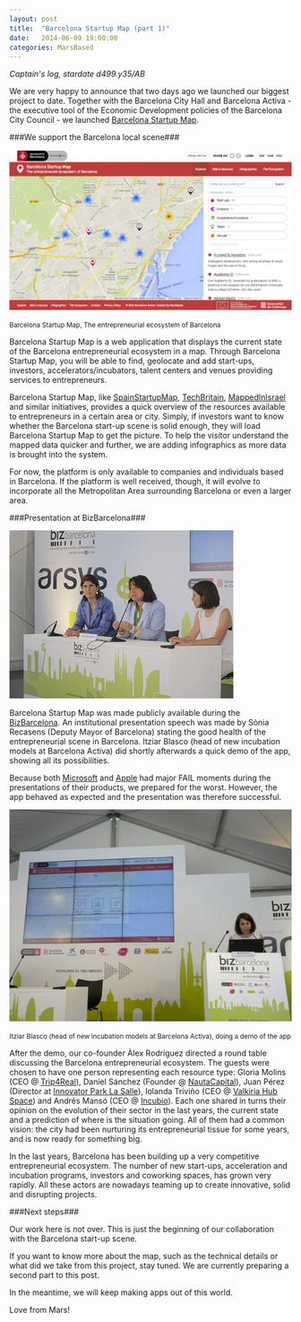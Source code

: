 ```yaml
---
layout: post
title:  "Barcelona Startup Map (part 1)"
date:   2014-06-09 19:00:00
categories: MarsBased
---
```


*Captain's log, stardate d499.y35/AB*

We are very happy to announce that two days ago we launched our biggest project to date. Together with the Barcelona City Hall and Barcelona Activa - the executive tool of the Economic Development policies of the Barcelona City Council - we launched <a href="http://bcn.cat/bcnstartupmap" title="Barcelona Startup Map" target="_blank">Barcelona Startup Map</a>.

###We support the Barcelona local scene###

<img src="/images/blog/post9a.png" alt="Barcelona Startup Map" title="Barcelona Startup Map" class="img-center img-rounded img-responsive" />
<p class="text-center img-footer"><small>Barcelona Startup Map, The entrepreneurial ecosystem of Barcelona</small></p>

Barcelona Startup Map is a web application that displays the current state of the Barcelona entrepreneurial ecosystem in a map. Through Barcelona Startup Map, you will be able to find, geolocate and add start-ups, investors, accelerators/incubators, talent centers and venues providing services to entrepreneurs.

<!--more-->

Barcelona Startup Map, like <a href="http://www.spainstartupmap.com/" title="SpainStartupMap" target="_blank">SpainStartupMap</a>, <a href="http://techbritain.com/" title="TechBritain" target="_blank">TechBritain</a>, <a href="http://www.mappedinisrael.com/" title="MappedInIsrael" target="_blank">MappedInIsrael</a> and similar initiatives, provides a quick overview of the resources available to entrepreneurs in a certain area or city. Simply, if investors want to know whether the Barcelona start-up scene is solid enough, they will load Barcelona Startup Map to get the picture. To help the visitor understand the mapped data quicker and further, we are adding infographics as more data is brought into the system.

For now, the platform is only available to companies and individuals based in Barcelona. If the platform is well received, though, it will evolve to incorporate all the Metropolitan Area surrounding Barcelona or even a larger area.

###Presentation at BizBarcelona###

<img src="/images/blog/post9b.png" alt="Barcelona Startup Map" title="Barcelona Startup Map" class="img-right img-rounded img-responsive" />

Barcelona Startup Map was made publicly available during the <a href="http://www.bizbarcelona.com/" title="BizBarcelona" target="_blank">BizBarcelona</a>. An institutional presentation speech was made by Sònia Recasens (Deputy Mayor of Barcelona) stating the good health of the entrepreneurial scene in Barcelona. Itziar Blasco (head of new incubation models at Barcelona Activa) did shortly afterwards a quick demo of the app, showing all its possibilities.

Because both <a href="http://www.dailymail.co.uk/sciencetech/article-2162027/Microsofts-Surface-tablet-crashes-stage--repeat-Bill-Gates-Windows-98-blue-screen-death-moment.html" title="Microsoft FAIL" target="_blank">Microsoft</a> and <a href="https://www.youtube.com/watch?v=vzDDO3Xb_QU" title="Apple FAIL" target="_blank">Apple</a> had major FAIL moments during the presentations of their products, we prepared for the worst. However, the app behaved as expected and the presentation was therefore successful.

<img src="/images/blog/post9c.png" alt="Barcelona Startup Map" title="Barcelona Startup Map" class="img-center img-rounded img-responsive" />
<p class="text-center img-footer"><small>Itziar Blasco (head of new incubation models at Barcelona Activa), doing a demo of the app</small></p>

After the demo, our co-founder Àlex Rodríguez directed a round table discussing the Barcelona entrepreneurial ecosystem. The guests were chosen to have one person representing each resource type: Gloria Molins (CEO @ <a href="http://www.trip4real.com/" title="Trip4Real" target="_blank">Trip4Real</a>), Daniel Sánchez (Founder @ <a href="http://www.nautacapital.com/" title="NautaCapital" target="_blank">NautaCapital</a>), Juan Pérez (Director at <a href="http://technovabarcelona.org" title="Innovator Park La Salle" target="_blank">Innovator Park La Salle</a>), Iolanda Triviño (CEO @ <a href="http://www.valkiriahubspace.com" title="Valkiria Hub Space" target="_blank">Valkiria Hub Space</a>) and Andrés Mansó (CEO @ <a href="http://www.incubio.com" title="Incubio" target="_blank">Incubio</a>). Each one shared in turns their opinion on the evolution of their sector in the last years, the current state and a prediction of where is the situation going. All of them had a common vision: the city had been nurturing its entrepreneurial tissue for some years, and is now ready for something big.

In the last years, Barcelona has been building up a very competitive entrepreneurial ecosystem. The number of new start-ups, acceleration and incubation programs, investors and coworking spaces, has grown very rapidly. All these actors are nowadays teaming up to create innovative, solid and disrupting projects.

###Next steps###

Our work here is not over. This is just the beginning of our collaboration with the Barcelona start-up scene.

If you want to know more about the map, such as the technical details or what did we take from this project, stay tuned. We are currently preparing a second part to this post.

In the meantime, we will keep making apps out of this world.

Love from Mars!


